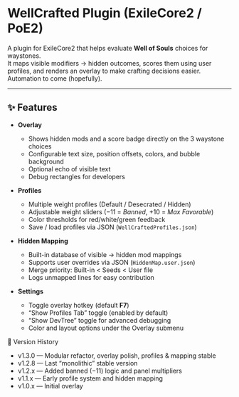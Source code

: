 # WellCrafted Plugin (ExileCore2 / PoE2)

A plugin for ExileCore2 that helps evaluate **Well of Souls** choices for waystones.  
It maps visible modifiers → hidden outcomes, scores them using user profiles, and renders an overlay to make crafting decisions easier.
Automation to come (hopefully).

---

## ✨ Features

- **Overlay**
  - Shows hidden mods and a score badge directly on the 3 waystone choices
  - Configurable text size, position offsets, colors, and bubble background
  - Optional echo of visible text
  - Debug rectangles for developers

- **Profiles**
  - Multiple weight profiles (Default / Desecrated / Hidden)
  - Adjustable weight sliders (−11 = *Banned*, +10 = *Max Favorable*)
  - Color thresholds for red/white/green feedback
  - Save / load profiles via JSON (`WellCraftedProfiles.json`)

- **Hidden Mapping**
  - Built-in database of visible → hidden mod mappings
  - Supports user overrides via JSON (`HiddenMap.user.json`)
  - Merge priority: Built-in < Seeds < User file
  - Logs unmapped lines for easy contribution

- **Settings**
  - Toggle overlay hotkey (default **F7**)
  - “Show Profiles Tab” toggle (enabled by default)
  - “Show DevTree” toggle for advanced debugging
  - Color and layout options under the Overlay submenu

📜 Version History
  - v1.3.0 — Modular refactor, overlay polish, profiles & mapping stable
  - v1.2.8 — Last “monolithic” stable version
  - v1.2.x — Added banned (−11) logic and panel multipliers
  - v1.1.x — Early profile system and hidden mapping
  - v1.0.x — Initial overlay
